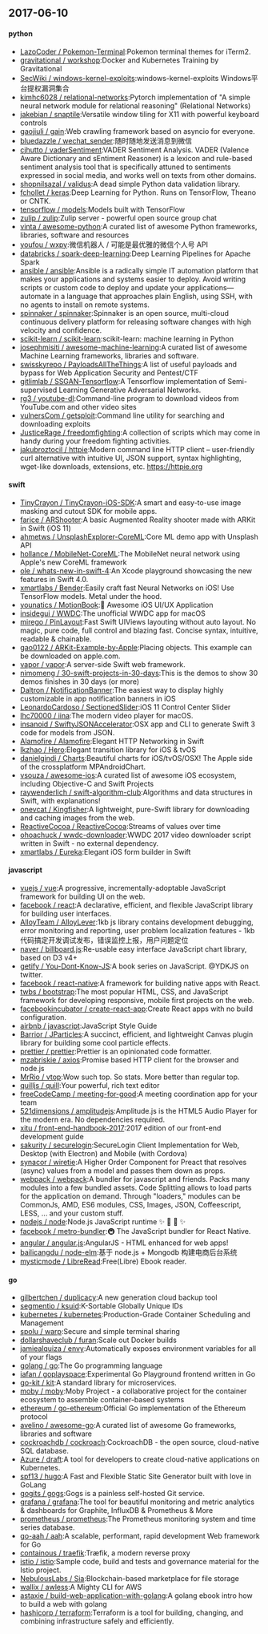 ## 2017-06-10

#### python
* [LazoCoder / Pokemon-Terminal](https://github.com/LazoCoder/Pokemon-Terminal):Pokemon terminal themes for iTerm2.
* [gravitational / workshop](https://github.com/gravitational/workshop):Docker and Kubernetes Training by Gravitational
* [SecWiki / windows-kernel-exploits](https://github.com/SecWiki/windows-kernel-exploits):windows-kernel-exploits Windows平台提权漏洞集合
* [kimhc6028 / relational-networks](https://github.com/kimhc6028/relational-networks):Pytorch implementation of "A simple neural network module for relational reasoning" (Relational Networks)
* [jakebian / snaptile](https://github.com/jakebian/snaptile):Versatile window tiling for X11 with powerful keyboard controls
* [gaojiuli / gain](https://github.com/gaojiuli/gain):Web crawling framework based on asyncio for everyone.
* [bluedazzle / wechat_sender](https://github.com/bluedazzle/wechat_sender):随时随地发送消息到微信
* [cjhutto / vaderSentiment](https://github.com/cjhutto/vaderSentiment):VADER Sentiment Analysis. VADER (Valence Aware Dictionary and sEntiment Reasoner) is a lexicon and rule-based sentiment analysis tool that is specifically attuned to sentiments expressed in social media, and works well on texts from other domains.
* [shopnilsazal / validus](https://github.com/shopnilsazal/validus):A dead simple Python data validation library.
* [fchollet / keras](https://github.com/fchollet/keras):Deep Learning for Python. Runs on TensorFlow, Theano or CNTK.
* [tensorflow / models](https://github.com/tensorflow/models):Models built with TensorFlow
* [zulip / zulip](https://github.com/zulip/zulip):Zulip server - powerful open source group chat
* [vinta / awesome-python](https://github.com/vinta/awesome-python):A curated list of awesome Python frameworks, libraries, software and resources
* [youfou / wxpy](https://github.com/youfou/wxpy):微信机器人 / 可能是最优雅的微信个人号 API
* [databricks / spark-deep-learning](https://github.com/databricks/spark-deep-learning):Deep Learning Pipelines for Apache Spark
* [ansible / ansible](https://github.com/ansible/ansible):Ansible is a radically simple IT automation platform that makes your applications and systems easier to deploy. Avoid writing scripts or custom code to deploy and update your applications— automate in a language that approaches plain English, using SSH, with no agents to install on remote systems.
* [spinnaker / spinnaker](https://github.com/spinnaker/spinnaker):Spinnaker is an open source, multi-cloud continuous delivery platform for releasing software changes with high velocity and confidence.
* [scikit-learn / scikit-learn](https://github.com/scikit-learn/scikit-learn):scikit-learn: machine learning in Python
* [josephmisiti / awesome-machine-learning](https://github.com/josephmisiti/awesome-machine-learning):A curated list of awesome Machine Learning frameworks, libraries and software.
* [swisskyrepo / PayloadsAllTheThings](https://github.com/swisskyrepo/PayloadsAllTheThings):A list of useful payloads and bypass for Web Application Security and Pentest/CTF
* [gitlimlab / SSGAN-Tensorflow](https://github.com/gitlimlab/SSGAN-Tensorflow):A Tensorflow implementation of Semi-supervised Learning Generative Adversarial Networks.
* [rg3 / youtube-dl](https://github.com/rg3/youtube-dl):Command-line program to download videos from YouTube.com and other video sites
* [vulnersCom / getsploit](https://github.com/vulnersCom/getsploit):Command line utility for searching and downloading exploits
* [JusticeRage / freedomfighting](https://github.com/JusticeRage/freedomfighting):A collection of scripts which may come in handy during your freedom fighting activities.
* [jakubroztocil / httpie](https://github.com/jakubroztocil/httpie):Modern command line HTTP client – user-friendly curl alternative with intuitive UI, JSON support, syntax highlighting, wget-like downloads, extensions, etc. https://httpie.org

#### swift
* [TinyCrayon / TinyCrayon-iOS-SDK](https://github.com/TinyCrayon/TinyCrayon-iOS-SDK):A smart and easy-to-use image masking and cutout SDK for mobile apps.
* [farice / ARShooter](https://github.com/farice/ARShooter):A basic Augmented Reality shooter made with ARKit in Swift (iOS 11)
* [ahmetws / UnsplashExplorer-CoreML](https://github.com/ahmetws/UnsplashExplorer-CoreML):Core ML demo app with Unsplash API
* [hollance / MobileNet-CoreML](https://github.com/hollance/MobileNet-CoreML):The MobileNet neural network using Apple's new CoreML framework
* [ole / whats-new-in-swift-4](https://github.com/ole/whats-new-in-swift-4):An Xcode playground showcasing the new features in Swift 4.0.
* [xmartlabs / Bender](https://github.com/xmartlabs/Bender):Easily craft fast Neural Networks on iOS! Use TensorFlow models. Metal under the hood.
* [younatics / MotionBook](https://github.com/younatics/MotionBook):📖 Awesome iOS UI/UX Application
* [insidegui / WWDC](https://github.com/insidegui/WWDC):The unofficial WWDC app for macOS
* [mirego / PinLayout](https://github.com/mirego/PinLayout):Fast Swift UIViews layouting without auto layout. No magic, pure code, full control and blazing fast. Concise syntax, intuitive, readable & chainable.
* [gao0122 / ARKit-Example-by-Apple](https://github.com/gao0122/ARKit-Example-by-Apple):Placing objects. This example can be downloaded on apple.com.
* [vapor / vapor](https://github.com/vapor/vapor):A server-side Swift web framework.
* [nimomeng / 30-swift-projects-in-30-days](https://github.com/nimomeng/30-swift-projects-in-30-days):This is the demos to show 30 demos finishes in 30 days (or more)
* [Daltron / NotificationBanner](https://github.com/Daltron/NotificationBanner):The easiest way to display highly customizable in app notification banners in iOS
* [LeonardoCardoso / SectionedSlider](https://github.com/LeonardoCardoso/SectionedSlider):iOS 11 Control Center Slider
* [lhc70000 / iina](https://github.com/lhc70000/iina):The modern video player for macOS.
* [insanoid / SwiftyJSONAccelerator](https://github.com/insanoid/SwiftyJSONAccelerator):OSX app and CLI to generate Swift 3 code for models from JSON.
* [Alamofire / Alamofire](https://github.com/Alamofire/Alamofire):Elegant HTTP Networking in Swift
* [lkzhao / Hero](https://github.com/lkzhao/Hero):Elegant transition library for iOS & tvOS
* [danielgindi / Charts](https://github.com/danielgindi/Charts):Beautiful charts for iOS/tvOS/OSX! The Apple side of the crossplatform MPAndroidChart.
* [vsouza / awesome-ios](https://github.com/vsouza/awesome-ios):A curated list of awesome iOS ecosystem, including Objective-C and Swift Projects
* [raywenderlich / swift-algorithm-club](https://github.com/raywenderlich/swift-algorithm-club):Algorithms and data structures in Swift, with explanations!
* [onevcat / Kingfisher](https://github.com/onevcat/Kingfisher):A lightweight, pure-Swift library for downloading and caching images from the web.
* [ReactiveCocoa / ReactiveCocoa](https://github.com/ReactiveCocoa/ReactiveCocoa):Streams of values over time
* [ohoachuck / wwdc-downloader](https://github.com/ohoachuck/wwdc-downloader):WWDC 2017 video downloader script written in Swift - no external dependency.
* [xmartlabs / Eureka](https://github.com/xmartlabs/Eureka):Elegant iOS form builder in Swift

#### javascript
* [vuejs / vue](https://github.com/vuejs/vue):A progressive, incrementally-adoptable JavaScript framework for building UI on the web.
* [facebook / react](https://github.com/facebook/react):A declarative, efficient, and flexible JavaScript library for building user interfaces.
* [AlloyTeam / AlloyLever](https://github.com/AlloyTeam/AlloyLever):1kb js library contains development debugging, error monitoring and reporting, user problem localization features - 1kb代码搞定开发调试发布，错误监控上报，用户问题定位
* [naver / billboard.js](https://github.com/naver/billboard.js):Re-usable easy interface JavaScript chart library, based on D3 v4+
* [getify / You-Dont-Know-JS](https://github.com/getify/You-Dont-Know-JS):A book series on JavaScript. @YDKJS on twitter.
* [facebook / react-native](https://github.com/facebook/react-native):A framework for building native apps with React.
* [twbs / bootstrap](https://github.com/twbs/bootstrap):The most popular HTML, CSS, and JavaScript framework for developing responsive, mobile first projects on the web.
* [facebookincubator / create-react-app](https://github.com/facebookincubator/create-react-app):Create React apps with no build configuration.
* [airbnb / javascript](https://github.com/airbnb/javascript):JavaScript Style Guide
* [Barrior / JParticles](https://github.com/Barrior/JParticles):A succinct, efficient, and lightweight Canvas plugin library for building some cool particle effects.
* [prettier / prettier](https://github.com/prettier/prettier):Prettier is an opinionated code formatter.
* [mzabriskie / axios](https://github.com/mzabriskie/axios):Promise based HTTP client for the browser and node.js
* [MrRio / vtop](https://github.com/MrRio/vtop):Wow such top. So stats. More better than regular top.
* [quilljs / quill](https://github.com/quilljs/quill):Your powerful, rich text editor
* [freeCodeCamp / meeting-for-good](https://github.com/freeCodeCamp/meeting-for-good):A meeting coordination app for your team
* [521dimensions / amplitudejs](https://github.com/521dimensions/amplitudejs):Amplitude.js is the HTML5 Audio Player for the modern era. No dependencies required.
* [xitu / front-end-handbook-2017](https://github.com/xitu/front-end-handbook-2017):2017 edition of our front-end development guide
* [sakurity / securelogin](https://github.com/sakurity/securelogin):SecureLogin Client Implementation for Web, Desktop (with Electron) and Mobile (with Cordova)
* [synacor / wiretie](https://github.com/synacor/wiretie):A Higher Order Component for Preact that resolves (async) values from a model and passes them down as props.
* [webpack / webpack](https://github.com/webpack/webpack):A bundler for javascript and friends. Packs many modules into a few bundled assets. Code Splitting allows to load parts for the application on demand. Through "loaders," modules can be CommonJs, AMD, ES6 modules, CSS, Images, JSON, Coffeescript, LESS, ... and your custom stuff.
* [nodejs / node](https://github.com/nodejs/node):Node.js JavaScript runtime ✨ 🐢 🚀 ✨
* [facebook / metro-bundler](https://github.com/facebook/metro-bundler):🚇 The JavaScript bundler for React Native.
* [angular / angular.js](https://github.com/angular/angular.js):AngularJS - HTML enhanced for web apps!
* [bailicangdu / node-elm](https://github.com/bailicangdu/node-elm):基于 node.js + Mongodb 构建电商后台系统
* [mysticmode / LibreRead](https://github.com/mysticmode/LibreRead):Free(Libre) Ebook reader.

#### go
* [gilbertchen / duplicacy](https://github.com/gilbertchen/duplicacy):A new generation cloud backup tool
* [segmentio / ksuid](https://github.com/segmentio/ksuid):K-Sortable Globally Unique IDs
* [kubernetes / kubernetes](https://github.com/kubernetes/kubernetes):Production-Grade Container Scheduling and Management
* [spolu / warp](https://github.com/spolu/warp):Secure and simple terminal sharing
* [dollarshaveclub / furan](https://github.com/dollarshaveclub/furan):Scale out Docker builds
* [jamiealquiza / envy](https://github.com/jamiealquiza/envy):Automatically exposes environment variables for all of your flags
* [golang / go](https://github.com/golang/go):The Go programming language
* [iafan / goplayspace](https://github.com/iafan/goplayspace):Experimental Go Playground frontend written in Go
* [go-kit / kit](https://github.com/go-kit/kit):A standard library for microservices.
* [moby / moby](https://github.com/moby/moby):Moby Project - a collaborative project for the container ecosystem to assemble container-based systems
* [ethereum / go-ethereum](https://github.com/ethereum/go-ethereum):Official Go implementation of the Ethereum protocol
* [avelino / awesome-go](https://github.com/avelino/awesome-go):A curated list of awesome Go frameworks, libraries and software
* [cockroachdb / cockroach](https://github.com/cockroachdb/cockroach):CockroachDB - the open source, cloud-native SQL database.
* [Azure / draft](https://github.com/Azure/draft):A tool for developers to create cloud-native applications on Kubernetes.
* [spf13 / hugo](https://github.com/spf13/hugo):A Fast and Flexible Static Site Generator built with love in GoLang
* [gogits / gogs](https://github.com/gogits/gogs):Gogs is a painless self-hosted Git service.
* [grafana / grafana](https://github.com/grafana/grafana):The tool for beautiful monitoring and metric analytics & dashboards for Graphite, InfluxDB & Prometheus & More
* [prometheus / prometheus](https://github.com/prometheus/prometheus):The Prometheus monitoring system and time series database.
* [go-aah / aah](https://github.com/go-aah/aah):A scalable, performant, rapid development Web framework for Go
* [containous / traefik](https://github.com/containous/traefik):Træfik, a modern reverse proxy
* [istio / istio](https://github.com/istio/istio):Sample code, build and tests and governance material for the Istio project.
* [NebulousLabs / Sia](https://github.com/NebulousLabs/Sia):Blockchain-based marketplace for file storage
* [wallix / awless](https://github.com/wallix/awless):A Mighty CLI for AWS
* [astaxie / build-web-application-with-golang](https://github.com/astaxie/build-web-application-with-golang):A golang ebook intro how to build a web with golang
* [hashicorp / terraform](https://github.com/hashicorp/terraform):Terraform is a tool for building, changing, and combining infrastructure safely and efficiently.
